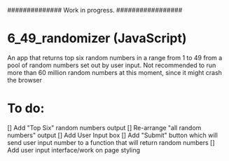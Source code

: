 ##############  Work in progress.  #################

# 6_49_randomizer (JavaScript)
 An app that returns top six random numbers in a range from 1 to 49 from a pool of random numbers set out by user input.
 Not recommended to run more than 60 million random numbers at this moment, since it might crash the browser




# To do:
[] Add "Top Six" random numbers output
[] Re-arrange "all random numbers" output
[] Add User Input box
[] Add "Submit" button which will send user input number to a function that will return random numbers
[] Add user input interface/work on page styling


